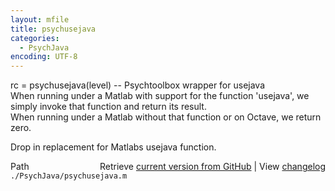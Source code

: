 ```yaml
---
layout: mfile
title: psychusejava
categories:
  - PsychJava
encoding: UTF-8
---
```


rc = psychusejava(level) -- Psychtoolbox wrapper for usejava  
When running under a Matlab with support for the function 'usejava', we  
simply invoke that function and return its result.  
When running under a Matlab without that function or on Octave, we return  
zero.  

Drop in replacement for Matlabs usejava function.  


<div class="code_header" style="text-align:right;">
  <span style="float:left;">Path&nbsp;&nbsp;</span> <span class="counter">Retrieve <a href=
  "https://raw.github.com/Psychtoolbox-3/Psychtoolbox-3/beta/./PsychJava/psychusejava.m">current version from GitHub</a> | View <a href=
  "https://github.com/Psychtoolbox-3/Psychtoolbox-3/commits/beta/./PsychJava/psychusejava.m">changelog</a></span>
</div>
<div class="code">
  <code>./PsychJava/psychusejava.m</code>
</div>
